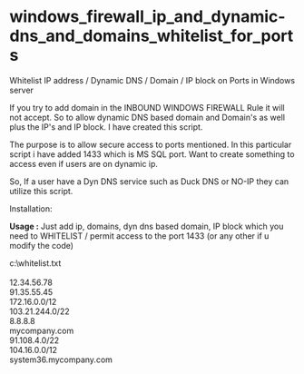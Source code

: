 # windows_firewall_ip_and_dynamic-dns_and_domains_whitelist_for_ports
Whitelist IP address / Dynamic DNS / Domain / IP block on Ports in Windows server


If you try to add domain in the INBOUND WINDOWS FIREWALL Rule it will not accept.
So to allow dynamic DNS based domain and Domain's as well plus the IP's and IP block.
I have created this script.

The purpose is to allow secure access to ports mentioned. In this particular script i have 
added 1433 which is MS SQL port. Want to create something to access even if users are on dynamic ip.

So, If a user have a Dyn DNS service such as Duck DNS or NO-IP they can utilize this script.

Installation:


**Usage :**
Just add ip, domains, dyn dns based domain, IP block which you need to WHITELIST / permit access to the port 1433 (or any other if u modify the code)

c:\whitelist.txt<br /> 
<br /> 
12.34.56.78<br /> 
91.35.55.45<br /> 
172.16.0.0/12<br /> 
103.21.244.0/22<br /> 
8.8.8.8<br /> 
mycompany.com<br /> 
91.108.4.0/22<br /> 
104.16.0.0/12<br /> 
system36.mycompany.com<br /> 

<br /> 

